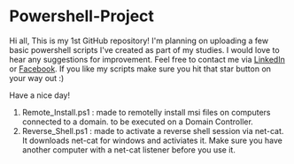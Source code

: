 # Powershell-Project
Hi all,
This is my 1st GitHub repository! 
I'm planning on uploading a few basic powershell scripts I've created as part of my studies. 
I would love to hear any suggestions for improvement.
Feel free to contact me via [LinkedIn](www.linkedin.com/in/eliya-danel) or [Facebook](https://www.facebook.com/eliya.danel.7).
If you like my scripts make sure you hit that star button on your way out :) 

Have a nice day!

1. Remote_Install.ps1 : made to remotelly install msi files on computers connected to a domain. to be executed on a Domain Controller. 
2. Reverse_Shell.ps1 : made to activate a reverse shell session via net-cat. It downloads net-cat for windows and activiates it. Make sure you have another computer with a net-cat listener before you use it.
